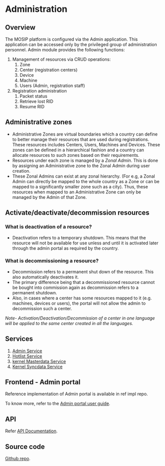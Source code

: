 # Administration

## Overview
The MOSIP platform is configured via the Admin application. This application can be accessed only by the privileged group of administration personnel. 
Admin module provides the following functions: 
1. Management of resources via CRUD operations:
    1. Zone 
    1. Center (registration centers)
    1. Device
    1. Machine
    1. Users (Admin, registration staff)
1. Registration administration
    1. Packet status 
    1. Retrieve lost RID
    1. Resume RID

## Administrative zones

* Administrative Zones are virtual boundaries which a country can define to better manage their resources that are used during registrations. These resources includes Centers, Users, Machines and Devices. These zones can be defined in a hierarchical fashion and a country can allocate resources to such zones based on their requirements.
* Resources under each zone is managed by a *Zonal Admin*. This is done by assigning an Administrative zone to the Zonal Admin during user creation. 
* These Zonal Admins can exist at any zonal hierarchy. (For e.g, a Zonal Admin can directly be mapped to the whole country as a Zone or can be mapped to a significantly smaller zone such as a city). Thus, these resources when mapped to an Administrative Zone can only be managed by the Admin of that Zone.

## Activate/deactivate/decommission resources

### What is deactivation of a resource?
* Deactivation refers to a temporary shutdown. This means that the resource will not be available for use unless and until it is activated later through the admin portal as required by the country.

### What is decommissioning a resource?
* Decommission refers to a permanent shut down of the resource. This also automatically deactivates it. 
* The primary difference being that a decommissioned resource cannot be bought into commission again as decommission refers to a permanent shutdown.
* Also, in cases where a center has some resources mapped to it (e.g. machines, devices or users), the portal will not allow the admin to decommission such a center.

 *Note- Activation/Deactivation/Decommission of a center in one language will be applied to the same center created in all the languages.*

## Services
1. [Admin Service](https://github.com/mosip/admin-services/tree/1.2.0-rc2/admin/admin-service)
2. [Hotlist Service](https://github.com/mosip/admin-services/tree/1.2.0-rc2/admin/hotlist-service)
3. [kernel Masterdata Service](https://github.com/mosip/admin-services/tree/1.2.0-rc2/admin/kernel-masterdata-service)
4. [Kernel Syncdata Service](https://github.com/mosip/admin-services/tree/1.2.0-rc2/admin/kernel-syncdata-service)

## Frontend - Admin portal
Reference implementation of Admin portal is available in ref impl repo.

To know more, refer to the [Admin portal user guide](admin-portal-user-guide.md).

## API
Refer [API Documentation](https://mosip.github.io/documentation/1.2.0-rc2/1.2.0-rc2.html).

## Source code 
[Github repo](https://github.com/mosip/admin-services/tree/1.2.0-rc2).
